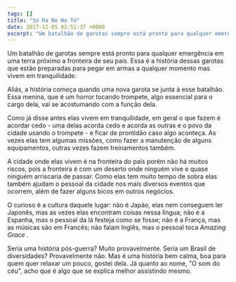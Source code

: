 ```yaml
---
tags: []
title: "So Ra No Wo To"
date: 2017-12-05 02:51:37 +0000
excerpt: "Um batalhão de garotas sempre está pronto para qualquer emergência em uma terra próximo a fronteira de seu país. Essa é a história dessas..."
---
```


Um batalhão de garotas sempre está pronto para qualquer emergência em uma terra próximo a fronteira de seu país. Essa é a história dessas garotas que estão preparadas para pegar em armas a qualquer momento mas vivem em tranquilidade.

Aliás, a história começa quando uma nova garota se junta à esse batalhão. Essa menina, que é um horror tocando trompete, algo essencial para o cargo dela, vai se acostumando com a função dela.

Como já disse antes elas vivem em tranquilidade, em geral o que fazem é acordar cedo - uma delas acorda cedo e acorda as outras e o povo da cidade usando o trompete - e ficar de prontidão caso algo aconteça. As vezes elas tem algumas missões, como fazer a manutenção de alguns equipamentos, outras vezes fazem treinamentos também.

A cidade onde elas vivem é na fronteira do país porém não há muitos riscos, pois a fronteira é com um deserto onde ninguém vive e quase ninguém arriscaria de passar. Como elas tem muito tempo de sobra elas também ajudam o pessoal da cidade nos mais diversos eventos que ocorrem, além de fazer alguns bicos em outros negócios.

O curioso é a cultura daquele lugar: não é Japão, elas nem conseguem ler Japonês, mas as vezes elas encontram coisas nessa língua; não é a Espanha, mas o pessoal da lá festeja como se fosse; não é a França, mas as músicas são em Francês; não falam Inglês, mas o pessoal toca *Amazing Grace* .

Seria uma história pós-guerra? Muito provavelmente. Seria um Brasil de diversidades? Provavelmente não. Mas é uma história bem calma, boa para quem quer relaxar um pouco, gostei dela. Já quanto ao nome, "O som do céu", acho que é algo que se explica melhor assistindo mesmo.